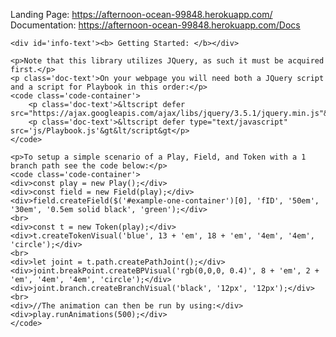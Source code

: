 Landing Page: https://afternoon-ocean-99848.herokuapp.com/ 
Documentation: https://afternoon-ocean-99848.herokuapp.com/Docs

    <div id='info-text'><b> Getting Started: </b></div>
    
    <p>Note that this library utilizes JQuery, as such it must be acquired first.</p>
    <p class='doc-text'>On your webpage you will need both a JQuery script and a script for Playbook in this order:</p>
    <code class='code-container'>
        <p class='doc-text'>&ltscript defer src="https://ajax.googleapis.com/ajax/libs/jquery/3.5.1/jquery.min.js"&gt&lt/script&gt</p> 
        <p class='doc-text'>&ltscript defer type="text/javascript" src='js/Playbook.js'&gt&lt/script&gt</p>
    </code>
    
    <p>To setup a simple scenario of a Play, Field, and Token with a 1 branch path see the code below:</p>
    <code class='code-container'>
    <div>const play = new Play();</div>
    <div>const field = new Field(play);</div>
    <div>field.createField($('#example-one-container')[0], 'fID', '50em', '30em', '0.5em solid black', 'green');</div>
    <br>
    <div>const t = new Token(play);</div>
    <div>t.createTokenVisual('blue', 13 + 'em', 18 + 'em', '4em', '4em', 'circle');</div>
    <br>
    <div>let joint = t.path.createPathJoint();</div>
    <div>joint.breakPoint.createBPVisual('rgb(0,0,0, 0.4)', 8 + 'em', 2 + 'em', '4em', '4em', 'circle');</div>
    <div>joint.branch.createBranchVisual('black', '12px', '12px');</div>
    <br>
    <div>//The animation can then be run by using:</div>
    <div>play.runAnimations(500);</div>
    </code>
